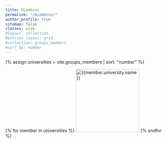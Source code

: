 ```yaml
---
title: Miembros
permalink: "/miembros/"
author_profile: true
sitemap: false
classes: wide
#layout: collection
#entries_layout: grid
#collection: groups_members
#sort_by: number
---
```

{% assign universities = site.groups_members | sort: "number" %}

<p float="left">
{% for member in universities %}
  <a href="{{member.university.url}}" target="_blank" title="{{member.university.name}}"><img src="{{member.university.logo}}" alt="{{member.university.name}}" width="200px"/></a>
{% endfor %}
</p>
